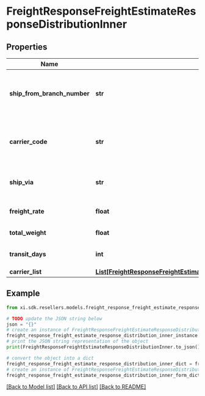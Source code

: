 # FreightResponseFreightEstimateResponseDistributionInner


## Properties

Name | Type | Description | Notes
------------ | ------------- | ------------- | -------------
**ship_from_branch_number** | **str** | The ID of the warehouse the line item will ship from. | [optional] 
**carrier_code** | **str** | The code for the shipping carrier for the line item. | [optional] 
**ship_via** | **str** | The name of the shipping carrier. | [optional] 
**freight_rate** | **float** | Estimated freight charge. | [optional] 
**total_weight** | **float** | Total weight. | [optional] 
**transit_days** | **int** | Number of transit days. | [optional] 
**carrier_list** | [**List[FreightResponseFreightEstimateResponseDistributionInnerCarrierListInner]**](FreightResponseFreightEstimateResponseDistributionInnerCarrierListInner.md) |  | [optional] 

## Example

```python
from xi.sdk.resellers.models.freight_response_freight_estimate_response_distribution_inner import FreightResponseFreightEstimateResponseDistributionInner

# TODO update the JSON string below
json = "{}"
# create an instance of FreightResponseFreightEstimateResponseDistributionInner from a JSON string
freight_response_freight_estimate_response_distribution_inner_instance = FreightResponseFreightEstimateResponseDistributionInner.from_json(json)
# print the JSON string representation of the object
print(FreightResponseFreightEstimateResponseDistributionInner.to_json())

# convert the object into a dict
freight_response_freight_estimate_response_distribution_inner_dict = freight_response_freight_estimate_response_distribution_inner_instance.to_dict()
# create an instance of FreightResponseFreightEstimateResponseDistributionInner from a dict
freight_response_freight_estimate_response_distribution_inner_form_dict = freight_response_freight_estimate_response_distribution_inner.from_dict(freight_response_freight_estimate_response_distribution_inner_dict)
```
[[Back to Model list]](../README.md#documentation-for-models) [[Back to API list]](../README.md#documentation-for-api-endpoints) [[Back to README]](../README.md)


